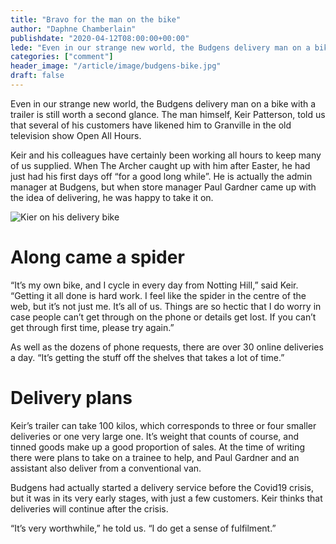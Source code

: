 ```yaml
---
title: "Bravo for the man on the bike"
author: "Daphne Chamberlain"
publishdate: "2020-04-12T08:00:00+00:00"
lede: "Even in our strange new world, the Budgens delivery man on a bike with a trailer is still worth a second glance. The Archer caught up with him after Easter."
categories: ["comment"]
header_image: "/article/image/budgens-bike.jpg"
draft: false
---
```


Even in our strange new world, the Budgens delivery man on a bike with a trailer is still worth a second glance. The man himself, Keir Patterson, told us that several of his customers have likened him to Granville in the old television show Open All Hours.

Keir and his colleagues have certainly been working all hours to keep many of us supplied. When The Archer caught up with him after Easter, he had just had his first days off “for a good long while”. He is actually the admin manager at Budgens, but when store manager Paul Gardner came up with the idea of delivering, he was happy to take it on.

![Kier on his delivery bike](/article/image/budgens-bike.jpg)

# Along came a spider

“It’s my own bike, and I cycle in every day from Notting Hill,” said Keir. “Getting it all done is hard work. I feel like the spider in the centre of the web, but it’s not just me. It’s all of us. Things are so hectic that I do worry in case people can’t get through on the phone or details get lost. If you can’t get through first time, please try again.”

As well as the dozens of phone requests, there are over 30 online deliveries a day. “It’s getting the stuff off the shelves that takes a lot of time.”

# Delivery plans

Keir’s trailer can take 100 kilos, which corresponds to three or four smaller deliveries or one very large one. It’s weight that counts of course, and tinned goods make up a good proportion of sales. At the time of writing there were plans to take on a trainee to help, and Paul Gardner and an assistant also deliver from a conventional van.

Budgens had actually started a delivery service before the Covid19 crisis, but it was in its very early stages, with just a few customers. Keir thinks that deliveries will continue after the crisis.

“It’s very worthwhile,” he told us. “I do get a sense of fulfilment.”
